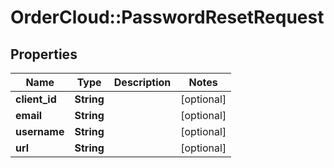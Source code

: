 # OrderCloud::PasswordResetRequest

## Properties
Name | Type | Description | Notes
------------ | ------------- | ------------- | -------------
**client_id** | **String** |  | [optional] 
**email** | **String** |  | [optional] 
**username** | **String** |  | [optional] 
**url** | **String** |  | [optional] 


